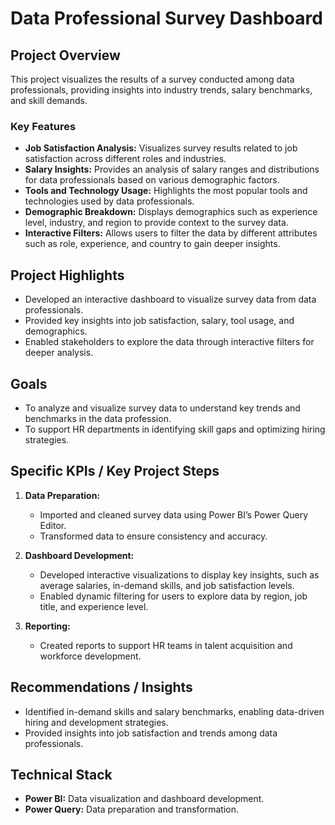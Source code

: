 # Data Professional Survey Dashboard

## Project Overview
This project visualizes the results of a survey conducted among data professionals, providing insights into industry trends, salary benchmarks, and skill demands.

### Key Features

- **Job Satisfaction Analysis:** Visualizes survey results related to job satisfaction across different roles and industries.
- **Salary Insights:** Provides an analysis of salary ranges and distributions for data professionals based on various demographic factors.
- **Tools and Technology Usage:** Highlights the most popular tools and technologies used by data professionals.
- **Demographic Breakdown:** Displays demographics such as experience level, industry, and region to provide context to the survey data.
- **Interactive Filters:** Allows users to filter the data by different attributes such as role, experience, and country to gain deeper insights.

## Project Highlights

- Developed an interactive dashboard to visualize survey data from data professionals.
- Provided key insights into job satisfaction, salary, tool usage, and demographics.
- Enabled stakeholders to explore the data through interactive filters for deeper analysis.

## Goals
- To analyze and visualize survey data to understand key trends and benchmarks in the data profession.
- To support HR departments in identifying skill gaps and optimizing hiring strategies.

## Specific KPIs / Key Project Steps
1. **Data Preparation:**
   - Imported and cleaned survey data using Power BI’s Power Query Editor.
   - Transformed data to ensure consistency and accuracy.

2. **Dashboard Development:**
   - Developed interactive visualizations to display key insights, such as average salaries, in-demand skills, and job satisfaction levels.
   - Enabled dynamic filtering for users to explore data by region, job title, and experience level.

3. **Reporting:**
   - Created reports to support HR teams in talent acquisition and workforce development.

## Recommendations / Insights
- Identified in-demand skills and salary benchmarks, enabling data-driven hiring and development strategies.
- Provided insights into job satisfaction and trends among data professionals.

## Technical Stack
- **Power BI:** Data visualization and dashboard development.
- **Power Query:** Data preparation and transformation.
